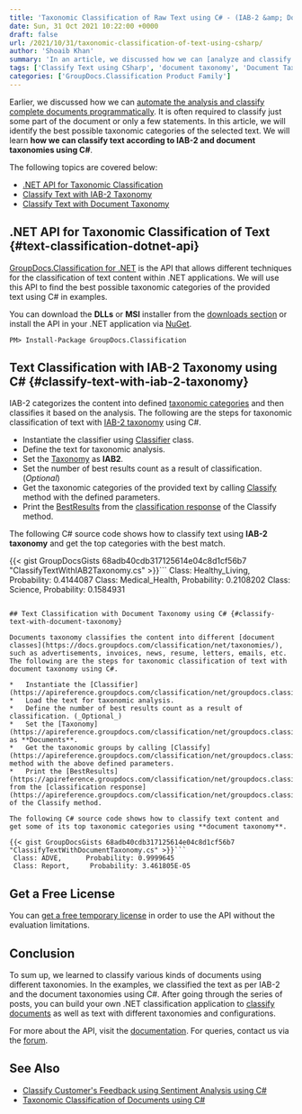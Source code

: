 ```yaml
---
title: 'Taxonomic Classification of Raw Text using C# - (IAB-2 &amp; Document Taxonomy)'
date: Sun, 31 Oct 2021 10:22:00 +0000
draft: false
url: /2021/10/31/taxonomic-classification-of-text-using-csharp/
author: 'Shoaib Khan'
summary: 'In an article, we discussed how we can [analyze and classify complete documents programmatically](https://blog.groupdocs.com/2021/10/27/taxonomic-classification-of-documents-using-csharp/). It is often required to classify just some part of the document or only a few statements. In this article, we will identify the best possible taxonomic categories of the selected text. We will learn **how we can classify text according to IAB-2 and document taxonomies using C#**.'
tags: ['Classify Text using CSharp', 'document taxonomy', 'Document Taxonomy using CSharp', 'Taxonomic Classification using CSharp', 'Text Classification using CSharp']
categories: ['GroupDocs.Classification Product Family']
---
```


Earlier, we discussed how we can [automate the analysis and classify complete documents programmatically](https://blog.groupdocs.com/2021/10/27/taxonomic-classification-of-documents-using-csharp/). It is often required to classify just some part of the document or only a few statements. In this article, we will identify the best possible taxonomic categories of the selected text. We will learn **how we can classify text according to IAB-2 and document taxonomies using C#**.

The following topics are covered below:

*   [.NET API for Taxonomic Classification](#text-classification-dotnet-api)
*   [Classify Text with IAB-2 Taxonomy](#classify-text-with-iab-2-taxonomy)
*   [Classify Text with Document Taxonomy](#classify-text-with-document-taxonomy)

## .NET API for Taxonomic Classification of Text {#text-classification-dotnet-api}

[GroupDocs.Classification for .NET](https://products.groupdocs.com/classification/) is the API that allows different techniques for the classification of text content within .NET applications. We will use this API to find the best possible taxonomic categories of the provided text using C# in examples.

You can download the **DLLs** or **MSI** installer from the [downloads section](https://downloads.groupdocs.com/classification/net) or install the API in your .NET application via [NuGet](https://www.nuget.org/packages/groupdocs.classification).

```
PM> Install-Package GroupDocs.Classification
```

## Text Classification with IAB-2 Taxonomy using C# {#classify-text-with-iab-2-taxonomy}

IAB-2 categorizes the content into defined [taxonomic categories](https://docs.groupdocs.com/classification/net/taxonomies/) and then classifies it based on the analysis. The following are the steps for taxonomic classification of text with [IAB-2 taxonomy](https://www.iab.com/guidelines/content-taxonomy/) using C#.

*   Instantiate the classifier using [Classifier](https://apireference.groupdocs.com/classification/net/groupdocs.classification/classifier) class.
*   Define the text for taxonomic analysis.
*   Set the [Taxonomy](https://apireference.groupdocs.com/classification/net/groupdocs.classification/taxonomy) as **IAB2**.
*   Set the number of best results count as a result of classification. (_Optional_)
*   Get the taxonomic categories of the provided text by calling [Classify](https://apireference.groupdocs.com/classification/net/groupdocs.classification/classifier/methods/classify/index) method with the defined parameters.
*   Print the [BestResults](https://apireference.groupdocs.com/classification/net/groupdocs.classification.dto/classificationresponse/properties/bestresults) from the [classification response](https://apireference.groupdocs.com/classification/net/groupdocs.classification.dto/classificationresponse/properties/index) of the Classify method.

The following C# source code shows how to classify text using **IAB-2 taxonomy** and get the top categories with the best match.

{{< gist GroupDocsGists 68adb40cdb317125614e04c8d1cf56b7 "ClassifyTextWithIAB2Taxonomy.cs" >}}```
 Class: Healthy\_Living,      Probability: 0.4144087
 Class: Medical\_Health,     Probability: 0.2108202
 Class: Science,                 Probability: 0.1584931
```

## Text Classification with Document Taxonomy using C# {#classify-text-with-document-taxonomy}

Documents taxonomy classifies the content into different [document classes](https://docs.groupdocs.com/classification/net/taxonomies/), such as advertisements, invoices, news, resume, letters, emails, etc. The following are the steps for taxonomic classification of text with document taxonomy using C#.

*   Instantiate the [Classifier](https://apireference.groupdocs.com/classification/net/groupdocs.classification/classifier).
*   Load the text for taxonomic analysis.
*   Define the number of best results count as a result of classification. (_Optional_)
*   Set the [Taxonomy](https://apireference.groupdocs.com/classification/net/groupdocs.classification/taxonomy) as **Documents**.
*   Get the taxonomic groups by calling [Classify](https://apireference.groupdocs.com/classification/net/groupdocs.classification/classifier/methods/classify/index) method with the above defined parameters.
*   Print the [BestResults](https://apireference.groupdocs.com/classification/net/groupdocs.classification.dto/classificationresponse/properties/bestresults) from the [classification response](https://apireference.groupdocs.com/classification/net/groupdocs.classification.dto/classificationresponse/properties/index) of the Classify method.

The following C# source code shows how to classify text content and get some of its top taxonomic categories using **document taxonomy**.

{{< gist GroupDocsGists 68adb40cdb317125614e04c8d1cf56b7 "ClassifyTextWithDocumentTaxonomy.cs" >}}```
 Class: ADVE,      Probability: 0.9999645
 Class: Report,     Probability: 3.461805E-05
```

## Get a Free License

You can [get a free temporary license](https://purchase.groupdocs.com/temporary-license) in order to use the API without the evaluation limitations.

## Conclusion

To sum up, we learned to classify various kinds of documents using different taxonomies. In the examples, we classified the text as per IAB-2 and the document taxonomies using C#. After going through the series of posts, you can build your own .NET classification application to [classify documents](https://blog.groupdocs.com/2021/10/27/taxonomic-classification-of-documents-using-csharp/) as well as text with different taxonomies and configurations.

For more about the API, visit the [documentation](https://docs.groupdocs.com/classification). For queries, contact us via the [forum](https://forum.groupdocs.com/).

## See Also

*   [Classify Customer's Feedback using Sentiment Analysis using C#](https://blog.groupdocs.com/2020/06/17/classify-customers-feedback-using-sentiment-analysis-in-csharp/)
*   [Taxonomic Classification of Documents using C#](https://blog.groupdocs.com/2021/10/27/taxonomic-classification-of-documents-using-csharp/)




